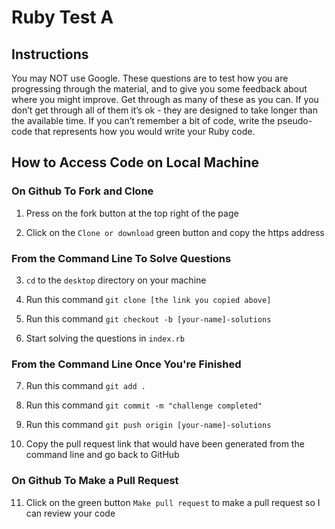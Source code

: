 # Ruby Test A 

## Instructions

You may NOT use Google. These questions are to test how you are progressing through the material, and to give you some feedback about where you might improve. Get through as many of these as you can. If you don’t get through all of them it’s ok - they are designed to take longer than the available time. If you can’t remember a bit of code, write the pseudo-code that represents how you would write your Ruby code.

## How to Access Code on Local Machine

### On Github To Fork and Clone

1. Press on the fork button at the top right of the page

2. Click on the `Clone or download` green button and copy the https address

### From the Command Line To Solve Questions

3. `cd` to the `desktop` directory on your machine

4. Run this command `git clone [the link you copied above]`

5. Run this command `git checkout -b [your-name]-solutions`

6. Start solving the questions in `index.rb`

### From the Command Line Once You're Finished

7. Run this command `git add .`

8. Run this command `git commit -m "challenge completed"`

9. Run this command `git push origin [your-name]-solutions`

10. Copy the pull request link that would have been generated from the command line and go back to GitHub

### On Github To Make a Pull Request

11. Click on the green button `Make pull request` to make a pull request so I can review your code